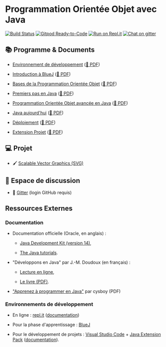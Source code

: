 
Programmation Orientée Objet avec Java
================================================================================

[![Build Status](https://github.com/boisgera/POO-Java/workflows/main/badge.svg)](https://github.com/boisgera/POO-Java/actions)
[![Gitpod Ready-to-Code](https://img.shields.io/badge/Gitpod-open-blue?logo=gitpod.svg)](https://gitpod.io/#https://github.com/boisgera/POO-Java)
[![Run on Repl.it](https://img.shields.io/badge/Repl.it-open-blue?logo=repl-dot-it&logoColor=white.svg)](https://repl.it/github/boisgera/POO-Java)
[![Chat on gitter](https://img.shields.io/badge/Gitter-chat-blue?logo=gitter.svg)](https://gitter.im/POO-Java/community#)



## 📚 Programme & Documents 
 
  - [Environnement de développement](https://boisgera.github.io/POO-Java/Environnement.html) 
    ([📗 PDF](https://boisgera.github.io/POO-Java/Environnement.pdf))

  - [Introduction à BlueJ](https://boisgera.github.io/POO-Java/BlueJ.html) 
    ([📗 PDF](https://boisgera.github.io/POO-Java/BlueJ.pdf))

  - [Bases de la Programmation Orientée Objet](https://boisgera.github.io/POO-Java/POO.html) ([📗 PDF](https://boisgera.github.io/POO-Java/POO.pdf))

  - [Premiers pas en Java](https://boisgera.github.io/POO-Java/Java-first-steps.html)
    ([📗 PDF](https://boisgera.github.io/POO-Java/Java-first-steps.pdf))

  - [Programmation Orientée Objet avancée en Java](https://boisgera.github.io/POO-Java/Java-avance.html)
    ([📗 PDF](https://boisgera.github.io/POO-Java/Java-avance.pdf))

  - [Java aujourd'hui](https://boisgera.github.io/POO-Java/Java%20aujourd'hui.html) 
    ([📗 PDF](https://boisgera.github.io/POO-Java/Java%20aujourd'hui.pdf))

  - [Déploiement](https://boisgera.github.io/POO-Java/Déploiement.html)
    ([📗 PDF](https://boisgera.github.io/POO-Java/Déploiement.pdf))

  - [Extension Projet](https://boisgera.github.io/POO-Java/Projet.html)
    ([📗 PDF](https://boisgera.github.io/POO-Java/Projet.pdf))

## 💻 Projet

  - 🖌 [Scalable Vector Graphics (SVG)](projet)

## 💬 Espace de discussion

  - 💬 [Gitter](https://gitter.im/POO-Java/community#) (login GitHub requis)
 
## Ressources Externes

### Documentation 

  - Documentation officielle (Oracle, en anglais) :
   
      - [Java Development Kit (version 14)](https://docs.oracle.com/en/java/javase/14/),

      - [The Java tutorials](https://docs.oracle.com/javase/tutorial/).


  - "Développons en Java" par J.-M. Doudoux (en français) :
  
    - [Lecture en ligne](http://www.jmdoudoux.fr/java/dej/index.htm), 
    
    - [Le livre (PDF)](http://jmdoudoux.fr/java/dej/dej_2_20.pdf).

  - ["Apprenez à programmer en Java"](http://user.oc-static.com/pdf/10601-apprenez-a-programmer-en-java.pdf)  par cysboy (PDF)
  

### Environnements de développement

  - En ligne : [repl.it](https://repl.it) ([documentation](https://docs.repl.it/))
  
  - Pour la phase d'apprentissage : [BlueJ](https://www.bluej.org/)

  - Pour le développement de projets : [Visual Studio Code](https://code.visualstudio.com/) + [Java Extension Pack](https://marketplace.visualstudio.com/items?itemName=vscjava.vscode-java-pack) ([documentation](https://code.visualstudio.com/docs/languages/java)).
